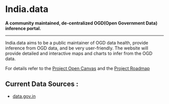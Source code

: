 # India.data
**A community maintained, de-centralized OGD(Open Government Data) inference portal.**

---
India.data aims to be a public maintainer of OGD data health, provide inference from OGD data, and be very user-friendly.
The website will provide detailed and interactive maps and charts to infer from the OGD data.

For details refer to the [Project Open Canvas](https://docs.google.com/presentation/d/1VW1mZcP9nKQVwNfgyFIiw2fk8GWuK8TKlp9soRZB-Qo/edit#slide=id.p) and the [Project Roadmap](https://github.com/karansapolia/India.data/projects/1)

## Current Data Sources :
+ [data.gov.in](data.gov.in)
